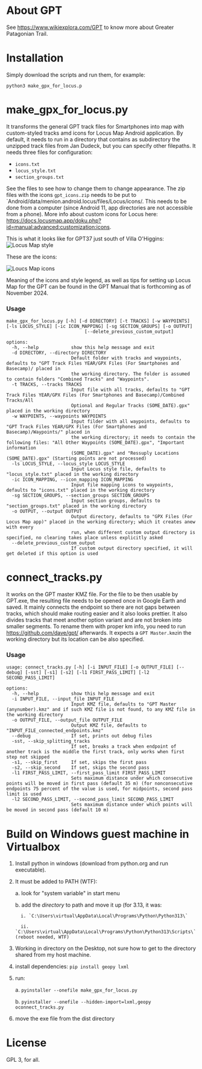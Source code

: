 # About GPT #
See https://www.wikiexplora.com/GPT to know more about Greater Patagonian Trail.
# Installation #
Simply download the scripts and run them, for example:
```
python3 make_gpx_for_locus.p
```

# make_gpx_for_locus.py #

It transforms the general GPT track files for Smartphones into map with custom-styled tracks amd icons for Locus Map Android application. By default, it needs to run in a directory that contains as subdirectory the unzipped track files from Jan Dudeck, but you can specify other filepaths. It needs three files for configuration:
* `icons.txt`
* `locus_style.txt`
* `section_groups.txt`
  
See the files to see how to change them to change appearance. The zip files with the icons `gpt_icons.zip` needs to be put  to `Android/data/menion.android.locus/files/Locus/icons/. This needs to be done from a computer (since Android 11, app directories are not accessible from a phone). More info about custom icons for Locus here: https://docs.locusmap.app/doku.php?id=manual:advanced:customization:icons.

This is what it looks like for GPT37 just south of Villa O'Higgins:
![Locus Map style](https://github.com/felagund/gpt_scripts/blob/master/Screenshots/gpt37.jpeg?raw=true)

These are the icons:

![Loucs Map icons](https://github.com/felagund/gpt_scripts/blob/master/Screenshots/alll_icons.png?raw=true)

Meaning of the icons and style legend, as well as tips for setting up Locus Map for the GPT can be found in the GPT Manual that is forthcoming as of November 2024.

### Usage ###
```
make_gpx_for_locus.py [-h] [-d DIRECTORY] [-t TRACKS] [-w WAYPOINTS] [-ls LOCUS_STYLE] [-ic ICON_MAPPING] [-sg SECTION_GROUPS] [-o OUTPUT]
                             [--delete_previous_custom_output]

options:
  -h, --help            show this help message and exit
  -d DIRECTORY, --directory DIRECTORY
                        Default folder with tracks and waypoints, defaults to "GPT Track Files YEAR/GPX Files (For Smartphones and Basecamp)/ placed in
                        the working directory. The folder is assumed to contain folders "Combined Tracks" and "Waypoints".
  -t TRACKS, --tracks TRACKS
                        Input file with all tracks, defaults to "GPT Track Files YEAR/GPX Files (For Smartphones and Basecamp)/Combined Tracks/All
                        Optional and Regular Tracks (SOME_DATE).gpx" placed in the working directory
  -w WAYPOINTS, --waypoints WAYPOINTS
                        Input filder with all waypoints, defaults to "GPT Track Files YEAR/GPX Files (For Smartphones and Basecamp)/Waypoints/" placed in
                        the working directory; it needs to contain the following files: "All Other Waypoints (SOME_DATE).gpx", "Important information
                        (SOME_DATE).gpx" and "Ressuply Locations (SOME_DATE).gpx" (Starting points are not processed)
  -ls LOCUS_STYLE, --locus_style LOCUS_STYLE
                        Input Locus style file, defaults to "locus_style.txt" placed in the working directory
  -ic ICON_MAPPING, --icon_mapping ICON_MAPPING
                        Input file mapping icons to waypoints, defaults to "icons.txt" placed in the working directory
  -sg SECTION_GROUPS, --section_groups SECTION_GROUPS
                        Input section groups, defaults to "section_groups.txt" placed in the working directory
  -o OUTPUT, --output OUTPUT
                        Output directory, defaults to "GPX Files (For Locus Map app)" placed in the working directory; which it creates anew with every
                        run, when different custom output directory is specified, no clearing takes place unless explicitly asked
  --delete_previous_custom_output
                        If custom output directory specified, it will get deleted if this option is used

```

# connect_tracks.py #

It works on the GPT master KMZ file. For the file to be then usable by GPT.exe, the resulting file needs to be opened once in Google Earth and saved. It mainly connects the endpoint so there are not gaps between tracks, which should make routing easier and it also looks prettier. It also divides tracks that meet another option variant and are not broken into smaller segments. To rename them with proper km info, you need to run https://github.com/dave/gpt/ afterwards. It expects a `GPT Master.kmz`in the working directory but its location can be also specified.

### Usage
```
usage: connect_tracks.py [-h] [-i INPUT_FILE] [-o OUTPUT_FILE] [--debug] [-sst] [-s1] [-s2] [-l1 FIRST_PASS_LIMIT] [-l2 SECOND_PASS_LIMIT]

options:
  -h, --help            show this help message and exit
  -i INPUT_FILE, --input_file INPUT_FILE
                        Input KMZ file, defaults to "GPT Master (anynumber).kmz" and if such KMZ file is not found, to any KMZ file in the working directory
  -o OUTPUT_FILE, --output_file OUTPUT_FILE
                        Output KMZ file, defaults to "INPUT_FILE_connected_endpoints.kmz"
  --debug               If set, prints out debug files
  -sst, --skip_splitting_tracks
                        If set, breaks a track when endpoint of another track is the middle the first track, only works when first step not skipped
  -s1, --skip_first     If set, skips the first pass
  -s2, --skip_second    If set, skips the second pass
  -l1 FIRST_PASS_LIMIT, --first_pass_limit FIRST_PASS_LIMIT
                        Sets maximum distance under which consecutive points will be moved in first pass (default 35 m) (for nonconsecutive endpoints 75 percent of the value is used, for midpoints, second pass limit is used
  -l2 SECOND_PASS_LIMIT, --second_pass_limit SECOND_PASS_LIMIT
                        Sets maximum distance under which points will be moved in second pass (default 10 m)
```
# Build on Windows guest machine in Virtualbox #

1. Install python in windows (download from python.org and run executable). 

2. It must be added to PATH (WTF):

    a. look for "system variable" in start menu

    b. add the _directory_ to path and move it up (for 3.13, it was:

         i. `C:\Users\virtual\AppData\Local\Programs\Python\Python313\`

         ii. `C:\Users\virtual\AppData\Local\Programs\Python\Python313\Scripts\` (reboot needed, WTF)

4. Working in directory on the Desktop, not sure how to get to the directory shared from my host machine.

5. install dependencies:
`pip install geopy lxml`

4. run:
   
    a. `pyinstaller --onefile make_gpx_for_locus.py`
   
    b. `pyinstaller --onefile --hidden-import=lxml,geopy oconnect_tracks.py`

6. move the exe file from the dist directory

# License #
GPL 3, for all.
